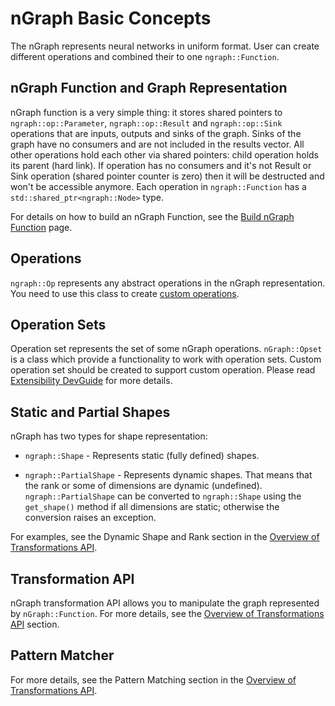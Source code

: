 # nGraph Basic Concepts

The nGraph represents neural networks in uniform format. User can create different operations and combined their to one `ngraph::Function`.

## nGraph Function and Graph Representation <a name="ngraph_function"></a>

nGraph function is a very simple thing: it stores shared pointers to `ngraph::op::Parameter`, `ngraph::op::Result` and `ngraph::op::Sink` operations that are inputs, outputs and sinks of the graph.
Sinks of the graph have no consumers and are not included in the results vector. All other operations hold each other via shared pointers: child operation holds its parent (hard link). If operation has no consumers and it's not Result or Sink operation
(shared pointer counter is zero) then it will be destructed and won't be accessible anymore. Each operation in `ngraph::Function` has a `std::shared_ptr<ngraph::Node>` type.

For details on how to build an nGraph Function, see the [Build nGraph Function](./build_function.md) page.

## Operations

`ngraph::Op` represents any abstract operations in the nGraph representation. You need to use this class to create [custom operations](../IE_DG/Extensibility_DG/AddingNGraphOps.md).

## Operation Sets

Operation set represents the set of some nGraph operations. `nGraph::Opset` is a class which provide a functionality to work with operation sets.
Custom operation set should be created to support custom operation. Please read [Extensibility DevGuide](../IE_DG/Extensibility_DG/Intro.md) for more details.

## Static and Partial Shapes

nGraph has two types for shape representation: 

* `ngraph::Shape` - Represents static (fully defined) shapes.

* `ngraph::PartialShape` - Represents dynamic shapes. That means that the rank or some of dimensions are dynamic (undefined). `ngraph::PartialShape` can be converted to `ngraph::Shape` using the `get_shape()` method if all dimensions are static; otherwise the conversion raises an exception.

For examples, see the Dynamic Shape and Rank section in the [Overview of Transformations API](./nGraphTransformation.md).


## Transformation API

nGraph transformation API allows you to manipulate the graph represented by `nGraph::Function`. For more details, see the [Overview of Transformations API](./nGraphTransformation.md) section.

## Pattern Matcher

For more details, see the Pattern Matching section in the [Overview of Transformations API](./nGraphTransformation.md).
